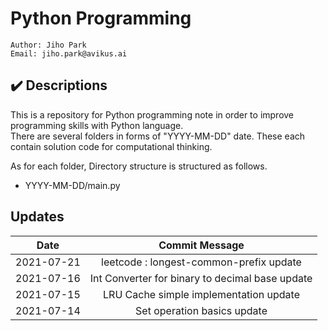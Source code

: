 # Python Programming
````
Author: Jiho Park
Email: jiho.park@avikus.ai
````

## ✔️ Descriptions
This is a repository for Python programming note in order to improve programming skills with Python language.  
There are several folders in forms of "YYYY-MM-DD" date. These each contain solution code for computational thinking.  
  
As for each folder, Directory structure is structured as follows.    
- YYYY-MM-DD/main.py

## Updates
| Date | Commit Message |
|:----:|:----:|
| 2021-07-21 | leetcode : longest-common-prefix update |
| 2021-07-16 | Int Converter for binary to decimal base update |
| 2021-07-15 | LRU Cache simple implementation update |
| 2021-07-14 | Set operation basics update |
